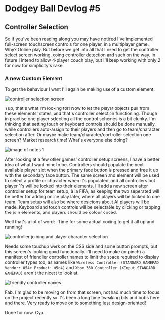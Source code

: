 # Dodgey Ball Devlog #5

## Controller Selection
So if you've been reading along you may have noticed I've implemented full-screen touchscreen controls for one player, in a multiplayer game. Why? Online play. But before we get into all that I need to get the controller select screen working, doing controller detection and such on the way. In future I intend to allow 4-player couch play, but I'll keep working with only 2 for now for simplicity's sake.

### A new Custom Element

To get the behaviour I want I'll again be making use of a custom element.

![controller selection screen](img/control-select.gif)

Yup, that's what I'm looking for! Now to let the player objects pull from these elements' states, and that's controller selection functioning. Though in practise one player selecting all the control schemes is a bit clunky. I'm thinking that setting touch or keyboard controls should be done manually, while controllers auto-assign to their players and then go to team/character selection after. Or maybe make team/character/controller selection one screen? Market research time! What's everyone else doing?

![image of notes 1](img/notes-research.jpg)

After looking at a few other games' controller setup screens, I have a better idea of what I want mine to be. Controllers should populate the next available player slot when the primary face button is pressed and free it up with the secondary face button. The same screen and element will be used to select a profile or character when it's populated, and all controllers but player 1's will be locked into their elements. I'll add a new screen after controller setup for team setup, à la FIFA, as keeping the two seperated will be better for adding online play later, where all players will be locked to one team. Team setup will also be where desicions about AI players will be made. Keyboard and touch controls will be selectable by clicking or tapping the join elements, and players should be colour coded.

Well that's a lot of words. Time for some actual coding to get it all up and running!

![controller joining and player character selection](img/controller-setup-4player.gif)

Needs some touchup work on the CSS side and some button prompts, but this screen's looking good functionally. I'll need to make (or pinch) a manifest of friendlier controller names to limit the space required to display controller types too, as names like `Wireless Controller (STANDARD GAMEPAD Vendor: 054c Product: 05c4)` and `Xbox 360 Controller (XInput STANDARD GAMEPAD)` aren't the nicest to look at.

![friendly controller names](img/controllers-friendly.png)

Fab. I'm glad to be moving on from that screen, not had much time to focus on the project recently so it's been a long time tweaking bits and bobs here and there. Very ready to move on to something less design-oriented!

Done for now. Cya.